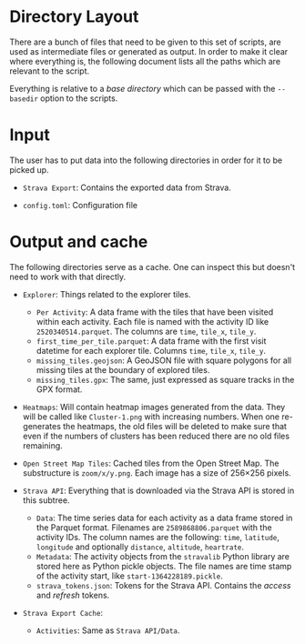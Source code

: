 # Directory Layout

There are a bunch of files that need to be given to this set of scripts, are used as intermediate files or generated as output. In order to make it clear where everything is, the following document lists all the paths which are relevant to the script.

Everything is relative to a *base directory* which can be passed with the `--basedir` option to the scripts.

# Input

The user has to put data into the following directories in order for it to be picked up.

- `Strava Export`: Contains the exported data from Strava.

- `config.toml`: Configuration file

# Output and cache

The following directories serve as a cache. One can inspect this but doesn't need to work with that directly.

- `Explorer`: Things related to the explorer tiles.

    - `Per Activity`: A data frame with the tiles that have been visited within each activity. Each file is named with the activity ID like `2520340514.parquet`. The columns are `time`, `tile_x`, `tile_y`.
    - `first_time_per_tile.parquet`: A data frame with the first visit datetime for each explorer tile. Columns `time`, `tile_x`, `tile_y`.
    - `missing_tiles.geojson`: A GeoJSON file with square polygons for all missing tiles at the boundary of explored tiles.
    - `missing_tiles.gpx`: The same, just expressed as square tracks in the GPX format.

- `Heatmaps`: Will contain heatmap images generated from the data. They will be called like `Cluster-1.png` with increasing numbers. When one re-generates the heatmaps, the old files will be deleted to make sure that even if the numbers of clusters has been reduced there are no old files remaining.

- `Open Street Map Tiles`: Cached tiles from the Open Street Map. The substructure is `zoom/x/y.png`. Each image has a size of 256×256 pixels.

- `Strava API`: Everything that is downloaded via the Strava API is stored in this subtree.

    - `Data`: The time series data for each activity as a data frame stored in the Parquet format. Filenames are `2589868806.parquet` with the activity IDs. The column names are the following: `time`, `latitude`, `longitude` and optionally `distance`, `altitude`, `heartrate`.
    - `Metadata`: The activity objects from the `stravalib` Python library are stored here as Python pickle objects. The file names are time stamp of the activity start, like `start-1364228189.pickle`.
    - `strava_tokens.json`: Tokens for the Strava API. Contains the *access* and *refresh* tokens.

- `Strava Export Cache`:

    - `Activities`: Same as `Strava API/Data`.